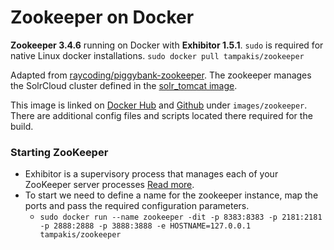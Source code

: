 # Zookeeper on Docker
	
**Zookeeper 3.4.6** running on Docker with **Exhibitor 1.5.1**. `sudo` is required for native Linux docker installations. `sudo docker pull tampakis/zookeeper`

Adapted from [raycoding/piggybank-zookeeper](https://github.com/raycoding/piggybank-zookeeper). The zookeeper manages the SolrCloud cluster defined in the [solr_tomcat image](https://registry.hub.docker.com/u/tampakis/solr_tomcat/).

This image is linked on [Docker Hub](https://registry.hub.docker.com/u/tampakis/zookeeper/) and [Github](https://github.com/pulibrary/dockerhub) under `images/zookeeper`. There are additional config files and scripts located there required for the build.


### Starting ZooKeeper
  - Exhibitor is a supervisory process that manages each of your ZooKeeper server processes [Read more](https://github.com/Netflix/exhibitor).
  - To start we need to define a name for the zookeeper instance, map the ports and pass the required configuration parameters.
  	- `sudo docker run --name zookeeper -dit -p 8383:8383 -p 2181:2181 -p 2888:2888 -p 3888:3888 -e HOSTNAME=127.0.0.1 tampakis/zookeeper`